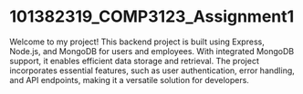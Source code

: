 # 101382319_COMP3123_Assignment1
Welcome to my project! This backend project is built using Express, Node.js, and MongoDB for users and employees. With integrated MongoDB support, it enables efficient data storage and retrieval.
The project incorporates essential features, such as user authentication, error handling, and API endpoints, making it a versatile solution for developers.
